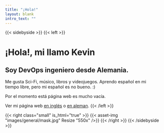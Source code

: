 ```yaml
---
title: "¡Hola!"
layout: blank
intro_text: ""
---
```




{{< sidebyside >}}
{{< left >}}

# ¡Hola!, mi llamo Kevin
## Soy DevOps ingeniero desde Alemania. 

Me gusta Sci-Fi, músico, libros y videojuegos. Aprendo español en mi tiempo libre, pero mi español es no bueno. :)

Por el momento está página web es mucho vacía. 

Ver mi página web [en inglés](/) o [en aleman](/de/).
{{< /left >}}

{{< right class="small" is_html="true" >}}
    {{< asset-img "images/general/mask.jpg" Resize "550x" />}}
{{< /right >}}
{{< /sidebyside >}}